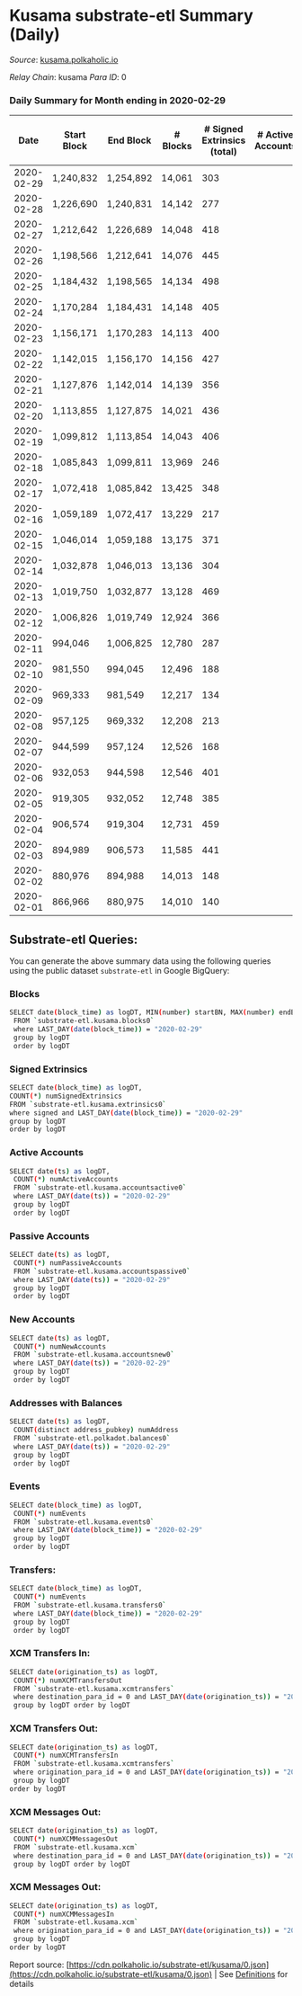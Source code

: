# Kusama substrate-etl Summary (Daily)

_Source_: [kusama.polkaholic.io](https://kusama.polkaholic.io)

*Relay Chain*: kusama
*Para ID*: 0



### Daily Summary for Month ending in 2020-02-29


| Date | Start Block | End Block | # Blocks | # Signed Extrinsics (total) | # Active Accounts | # Passive | # New | # Addresses with Balances | # Events | # Transfers | # XCM Transfers In | # XCM Transfers Out | # XCM In | # XCM Out | Issues | 
| ---- | ----------- | --------- | -------- | --------------------------- | ----------------- | --------- | ----- | ------------------------- | -------- | ----------- | ------------------ | ------------------- | -------- | --------- | ------ |
| 2020-02-29 | 1,240,832 | 1,254,892 | 14,061 | 303 |  |  |  |  | 40,673 | 221 ($19,885,347.42) |   |   |  |  |  |
| 2020-02-28 | 1,226,690 | 1,240,831 | 14,142 | 277 |  |  |  |  | 40,707 | 172 ($11,110,886.81) |   |   |  |  |  |
| 2020-02-27 | 1,212,642 | 1,226,689 | 14,048 | 418 |  |  |  |  | 40,988 | 262 ($43,743,090.39) |   |   |  |  |  |
| 2020-02-26 | 1,198,566 | 1,212,641 | 14,076 | 445 |  |  |  |  | 41,124 | 306 ($53,975,589.70) |   |   |  |  |  |
| 2020-02-25 | 1,184,432 | 1,198,565 | 14,134 | 498 |  |  |  |  | 41,465 | 383 ($9,744,573.06) |   |   |  |  |  |
| 2020-02-24 | 1,170,284 | 1,184,431 | 14,148 | 405 |  |  |  |  | 41,047 | 246 ($40,411,343.64) |   |   |  |  |  |
| 2020-02-23 | 1,156,171 | 1,170,283 | 14,113 | 400 |  |  |  |  | 40,979 | 286 ($35,909,634.55) |   |   |  |  |  |
| 2020-02-22 | 1,142,015 | 1,156,170 | 14,156 | 427 |  |  |  |  | 41,317 | 308 ($50,185,460.85) |   |   |  |  |  |
| 2020-02-21 | 1,127,876 | 1,142,014 | 14,139 | 356 |  |  |  |  | 40,742 | 243 ($12,338,374.42) |   |   |  |  |  |
| 2020-02-20 | 1,113,855 | 1,127,875 | 14,021 | 436 |  |  |  |  | 40,756 | 247 ($26,115,504.33) |   |   |  |  |  |
| 2020-02-19 | 1,099,812 | 1,113,854 | 14,043 | 406 |  |  |  |  | 40,869 | 281 ($16,045,167.40) |   |   |  |  |  |
| 2020-02-18 | 1,085,843 | 1,099,811 | 13,969 | 246 |  |  |  |  | 39,938 | 157 ($7,728,406.47) |   |   |  |  |  |
| 2020-02-17 | 1,072,418 | 1,085,842 | 13,425 | 348 |  |  |  |  | 39,123 | 226 ($11,668,603.45) |   |   |  |  |  |
| 2020-02-16 | 1,059,189 | 1,072,417 | 13,229 | 217 |  |  |  |  | 37,997 | 102 ($2,030,542.85) |   |   |  |  |  |
| 2020-02-15 | 1,046,014 | 1,059,188 | 13,175 | 371 |  |  |  |  | 38,651 | 246 ($32,995,221.68) |   |   |  |  |  |
| 2020-02-14 | 1,032,878 | 1,046,013 | 13,136 | 304 |  |  |  |  | 38,132 | 140 ($42,146,504.42) |   |   |  |  |  |
| 2020-02-13 | 1,019,750 | 1,032,877 | 13,128 | 469 |  |  |  |  | 38,913 | 205 ($69,884,486.08) |   |   |  |  |  |
| 2020-02-12 | 1,006,826 | 1,019,749 | 12,924 | 366 |  |  |  |  | 38,087 | 209 ($265,424,807.76) |   |   |  |  |  |
| 2020-02-11 | 994,046 | 1,006,825 | 12,780 | 287 |  |  |  |  | 37,343 | 87 ($3,438,798.88) |   |   |  |  |  |
| 2020-02-10 | 981,550 | 994,045 | 12,496 | 188 |  |  |  |  | 36,528 | 57 ($813,048.77) |   |   |  |  |  |
| 2020-02-09 | 969,333 | 981,549 | 12,217 | 134 |  |  |  |  | 35,605 | 51 ($1,173,169.27) |   |   |  |  |  |
| 2020-02-08 | 957,125 | 969,332 | 12,208 | 213 |  |  |  |  | 35,889 | 90 ($12,037,454.44) |   |   |  |  |  |
| 2020-02-07 | 944,599 | 957,124 | 12,526 | 168 |  |  |  |  | 36,602 | 59 ($43,389,237.80) |   |   |  |  |  |
| 2020-02-06 | 932,053 | 944,598 | 12,546 | 401 |  |  |  |  | 37,793 | 203 ($2,077,752.78) |   |   |  |  |  |
| 2020-02-05 | 919,305 | 932,052 | 12,748 | 385 |  |  |  |  | 38,089 | 94 ($40,096,256.24) |   |   |  |  |  |
| 2020-02-04 | 906,574 | 919,304 | 12,731 | 459 |  |  |  |  | 36,589 | 84 ($1,384,521.33) |   |   |  |  |  |
| 2020-02-03 | 894,989 | 906,573 | 11,585 | 441 |  |  |  |  | 30,484 | 66 ($3,164,155.99) |   |   |  |  |  |
| 2020-02-02 | 880,976 | 894,988 | 14,013 | 148 |  |  |  |  | 40,649 | 53 ($9,876,242.28) |   |   |  |  |  |
| 2020-02-01 | 866,966 | 880,975 | 14,010 | 140 |  |  |  |  | 41,314 | 35 ($770,229.81) |   |   |  |  |  |

## Substrate-etl Queries:
You can generate the above summary data using the following queries using the public dataset `substrate-etl` in Google BigQuery:

### Blocks
```bash
SELECT date(block_time) as logDT, MIN(number) startBN, MAX(number) endBN, COUNT(*) numBlocks 
 FROM `substrate-etl.kusama.blocks0`  
 where LAST_DAY(date(block_time)) = "2020-02-29" 
 group by logDT 
 order by logDT
```

### Signed Extrinsics
```bash
SELECT date(block_time) as logDT, 
COUNT(*) numSignedExtrinsics 
FROM `substrate-etl.kusama.extrinsics0`  
where signed and LAST_DAY(date(block_time)) = "2020-02-29" 
group by logDT 
order by logDT
```

### Active Accounts
```bash
SELECT date(ts) as logDT, 
 COUNT(*) numActiveAccounts 
 FROM `substrate-etl.kusama.accountsactive0` 
 where LAST_DAY(date(ts)) = "2020-02-29" 
 group by logDT 
 order by logDT
```

### Passive Accounts
```bash
SELECT date(ts) as logDT, 
 COUNT(*) numPassiveAccounts 
 FROM `substrate-etl.kusama.accountspassive0` 
 where LAST_DAY(date(ts)) = "2020-02-29" 
 group by logDT 
 order by logDT
```

### New Accounts
```bash
SELECT date(ts) as logDT, 
 COUNT(*) numNewAccounts 
 FROM `substrate-etl.kusama.accountsnew0` 
 where LAST_DAY(date(ts)) = "2020-02-29" 
 group by logDT
 order by logDT
```

### Addresses with Balances
```bash
SELECT date(ts) as logDT,
 COUNT(distinct address_pubkey) numAddress 
 FROM `substrate-etl.polkadot.balances0` 
 where LAST_DAY(date(ts)) = "2020-02-29" 
 group by logDT 
 order by logDT
```

### Events
```bash
SELECT date(block_time) as logDT, 
 COUNT(*) numEvents 
 FROM `substrate-etl.kusama.events0` 
 where LAST_DAY(date(block_time)) = "2020-02-29" 
 group by logDT 
 order by logDT
```

### Transfers:
```bash
SELECT date(block_time) as logDT, 
 COUNT(*) numEvents 
 FROM `substrate-etl.kusama.transfers0` 
 where LAST_DAY(date(block_time)) = "2020-02-29" 
 group by logDT 
 order by logDT
```

### XCM Transfers In:
```bash
SELECT date(origination_ts) as logDT, 
 COUNT(*) numXCMTransfersOut 
 FROM `substrate-etl.kusama.xcmtransfers` 
 where destination_para_id = 0 and LAST_DAY(date(origination_ts)) = "2020-02-29" 
 group by logDT order by logDT
```

### XCM Transfers Out:
```bash
SELECT date(origination_ts) as logDT, 
 COUNT(*) numXCMTransfersIn 
 FROM `substrate-etl.kusama.xcmtransfers` 
 where origination_para_id = 0 and LAST_DAY(date(origination_ts)) = "2020-02-29" 
 group by logDT 
order by logDT
```

### XCM Messages Out:
```bash
SELECT date(origination_ts) as logDT, 
 COUNT(*) numXCMMessagesOut 
 FROM `substrate-etl.kusama.xcm` 
 where destination_para_id = 0 and LAST_DAY(date(origination_ts)) = "2020-02-29" 
 group by logDT order by logDT
```

### XCM Messages Out:
```bash
SELECT date(origination_ts) as logDT, 
 COUNT(*) numXCMMessagesIn 
 FROM `substrate-etl.kusama.xcm` 
 where origination_para_id = 0 and LAST_DAY(date(origination_ts)) = "2020-02-29" 
 group by logDT 
order by logDT
```


Report source: [https://cdn.polkaholic.io/substrate-etl/kusama/0.json](https://cdn.polkaholic.io/substrate-etl/kusama/0.json) | See [Definitions](/DEFINITIONS.md) for details
